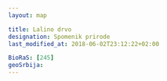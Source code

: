 ```yaml
---
layout: map

title: Lalino drvo
designation: Spomenik prirode
last_modified_at: 2018-06-02T23:12:22+02:00

BioRaS: [245]
geoSrbija:
---
```


